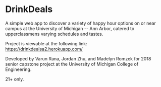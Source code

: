# DrinkDeals
A simple web app to discover a variety of happy hour options on or near campus at the University of Michigan -- Ann Arbor, catered to upperclassmens varying schedules and tastes.

Project is viewable at the following link: https://drinkdealsa2.herokuapp.com/

Developed by Varun Rana, Jordan Zhu, and Madelyn Romzek for 2018 senior capstone project at the University of Michigan College of Engineering.

21+ only.
